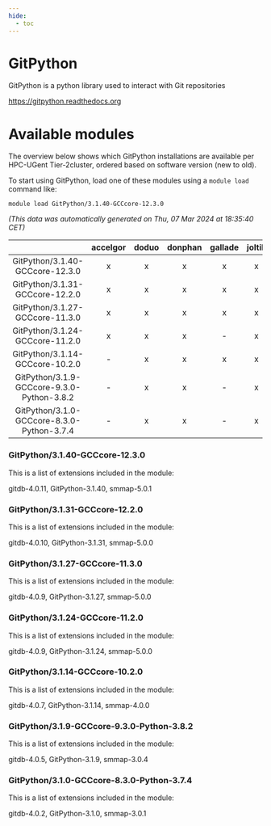 ```yaml
---
hide:
  - toc
---
```


GitPython
=========


GitPython is a python library used to interact with Git repositories

https://gitpython.readthedocs.org
# Available modules


The overview below shows which GitPython installations are available per HPC-UGent Tier-2cluster, ordered based on software version (new to old).

To start using GitPython, load one of these modules using a `module load` command like:

```shell
module load GitPython/3.1.40-GCCcore-12.3.0
```

*(This data was automatically generated on Thu, 07 Mar 2024 at 18:35:40 CET)*  

| |accelgor|doduo|donphan|gallade|joltik|skitty|
| :---: | :---: | :---: | :---: | :---: | :---: | :---: |
|GitPython/3.1.40-GCCcore-12.3.0|x|x|x|x|x|x|
|GitPython/3.1.31-GCCcore-12.2.0|x|x|x|x|x|x|
|GitPython/3.1.27-GCCcore-11.3.0|x|x|x|x|x|x|
|GitPython/3.1.24-GCCcore-11.2.0|x|x|x|-|x|x|
|GitPython/3.1.14-GCCcore-10.2.0|-|x|x|x|x|x|
|GitPython/3.1.9-GCCcore-9.3.0-Python-3.8.2|-|x|x|-|x|x|
|GitPython/3.1.0-GCCcore-8.3.0-Python-3.7.4|-|x|x|-|x|x|


### GitPython/3.1.40-GCCcore-12.3.0

This is a list of extensions included in the module:

gitdb-4.0.11, GitPython-3.1.40, smmap-5.0.1

### GitPython/3.1.31-GCCcore-12.2.0

This is a list of extensions included in the module:

gitdb-4.0.10, GitPython-3.1.31, smmap-5.0.0

### GitPython/3.1.27-GCCcore-11.3.0

This is a list of extensions included in the module:

gitdb-4.0.9, GitPython-3.1.27, smmap-5.0.0

### GitPython/3.1.24-GCCcore-11.2.0

This is a list of extensions included in the module:

gitdb-4.0.9, GitPython-3.1.24, smmap-5.0.0

### GitPython/3.1.14-GCCcore-10.2.0

This is a list of extensions included in the module:

gitdb-4.0.7, GitPython-3.1.14, smmap-4.0.0

### GitPython/3.1.9-GCCcore-9.3.0-Python-3.8.2

This is a list of extensions included in the module:

gitdb-4.0.5, GitPython-3.1.9, smmap-3.0.4

### GitPython/3.1.0-GCCcore-8.3.0-Python-3.7.4

This is a list of extensions included in the module:

gitdb-4.0.2, GitPython-3.1.0, smmap-3.0.1